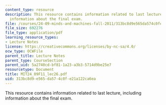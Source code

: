 ```yaml
---
content_type: resource
description: This resource contains information related to last lecture, including
  information about the final exam.
file: /courses/24-09-minds-and-machines-fall-2011/313bc8d9e565da574c0fe21a122ca6ea_MIT24_09F11_lec26.pdf
file_size: 692276
file_type: application/pdf
learning_resource_types:
- Lecture Notes
license: https://creativecommons.org/licenses/by-nc-sa/4.0/
ocw_type: OCWFile
parent_title: Lecture Notes
parent_type: CourseSection
parent_uid: 5a2740cd-bf81-1a23-a3b3-5714d9be25e7
resourcetype: Document
title: MIT24_09F11_lec26.pdf
uid: 313bc8d9-e565-da57-4c0f-e21a122ca6ea
---
```

This resource contains information related to last lecture, including information about the final exam.